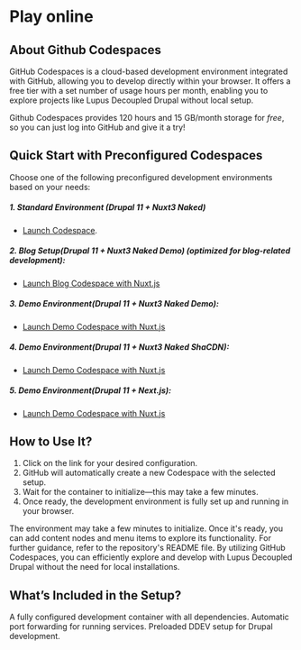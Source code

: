 # Play online

## About Github Codespaces

GitHub Codespaces is a cloud-based development environment integrated with GitHub, allowing you to develop directly within your browser. It offers a free tier with a set number of usage hours per month, enabling you to explore projects like Lupus Decoupled Drupal without local setup.

Github Codespaces provides 120 hours and 15 GB/month storage for *free*, so you can just log into GitHub and give it a try!

## Quick Start with Preconfigured Codespaces

Choose one of the following preconfigured development environments based on your needs:
##### 1. Standard Environment (Drupal 11 + Nuxt3 Naked)
  - [Launch Codespace](https://codespaces.new/drunomics/lupus-decoupled-project/tree/main?quickstart=1&devcontainer_path=.devcontainer%2Fdevcontainer.json).

##### 2. Blog Setup(Drupal 11 + Nuxt3 Naked Demo) (optimized for blog-related development):
  - [Launch Blog Codespace with Nuxt.js](https://codespaces.new/drunomics/lupus-decoupled-project/tree/main?quickstart=1&devcontainer_path=.devcontainer%2Fblog%2Fdevcontainer.json)

##### 3. Demo Environment(Drupal 11 + Nuxt3 Naked Demo):
  - [Launch Demo Codespace with Nuxt.js](https://codespaces.new/drunomics/lupus-decoupled-project/tree/main?quickstart=1&devcontainer_path=.devcontainer%2Fdemo_with_nuxt_naked%2Fdevcontainer.json)

##### 4. Demo Environment(Drupal 11 + Nuxt3 Naked ShaCDN):
  - [Launch Demo Codespace with Nuxt.js](https://codespaces.new/drunomics/lupus-decoupled-project/tree/main?quickstart=1&devcontainer_path=.devcontainer%2Fdemo_with_nuxt_shacdn%2Fdevcontainer.json)

##### 5. Demo Environment(Drupal 11 + Next.js):
  - [Launch Demo Codespace with Nuxt.js](https://codespaces.new/drunomics/lupus-decoupled-project/tree/main?quickstart=1&devcontainer_path=.devcontainer%2Fdemo_with_next%2Fdevcontainer.json)

## How to Use It?
1. Click on the link for your desired configuration.
2. GitHub will automatically create a new Codespace with the selected setup.
3. Wait for the container to initialize—this may take a few minutes.
4. Once ready, the development environment is fully set up and running in your browser.

The environment may take a few minutes to initialize. Once it's ready, you can add content nodes and menu items to explore its functionality. For further guidance, refer to the repository's README file.
By utilizing GitHub Codespaces, you can efficiently explore and develop with Lupus Decoupled Drupal without the need for local installations.

## What’s Included in the Setup?
A fully configured development container with all dependencies.
Automatic port forwarding for running services.
Preloaded DDEV setup for Drupal development.
